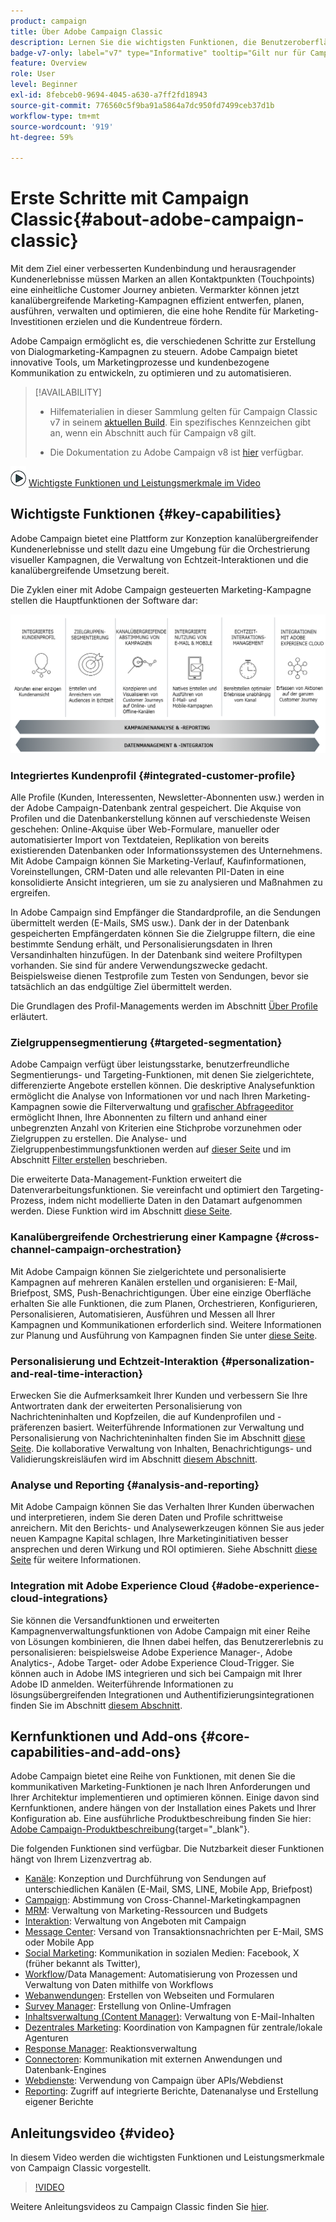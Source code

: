 ```yaml
---
product: campaign
title: Über Adobe Campaign Classic
description: Lernen Sie die wichtigsten Funktionen, die Benutzeroberfläche und die globalen Richtlinien kennen
badge-v7-only: label="v7" type="Informative" tooltip="Gilt nur für Campaign Classic v7"
feature: Overview
role: User
level: Beginner
exl-id: 8febceb0-9694-4045-a630-a7ff2fd18943
source-git-commit: 776560c5f9ba91a5864a7dc950fd7499ceb37d1b
workflow-type: tm+mt
source-wordcount: '919'
ht-degree: 59%

---
```


# Erste Schritte mit Campaign Classic{#about-adobe-campaign-classic}

Mit dem Ziel einer verbesserten Kundenbindung und herausragender Kundenerlebnisse müssen Marken an allen Kontaktpunkten (Touchpoints) eine einheitliche Customer Journey anbieten. Vermarkter können jetzt kanalübergreifende Marketing-Kampagnen effizient entwerfen, planen, ausführen, verwalten und optimieren, die eine hohe Rendite für Marketing-Investitionen erzielen und die Kundentreue fördern.

Adobe Campaign ermöglicht es, die verschiedenen Schritte zur Erstellung von Dialogmarketing-Kampagnen zu steuern. Adobe Campaign bietet innovative Tools, um Marketingprozesse und kundenbezogene Kommunikation zu entwickeln, zu optimieren und zu automatisieren.

>[!AVAILABILITY]
>
>* Hilfematerialien in dieser Sammlung gelten für Campaign Classic v7 in seinem [aktuellen Build](../../rn/using/latest-release.md). Ein spezifisches Kennzeichen gibt an, wenn ein Abschnitt auch für Campaign v8 gilt.
>
>* Die Dokumentation zu Adobe Campaign v8 ist [hier](https://experienceleague.adobe.com/docs/campaign/campaign-v8/campaign-home.html?lang=de) verfügbar.

![](assets/do-not-localize/how-to-video.png) [Wichtigste Funktionen und Leistungsmerkmale im Video](#video)

## Wichtigste Funktionen {#key-capabilities}

Adobe Campaign bietet eine Plattform zur Konzeption kanalübergreifender Kundenerlebnisse und stellt dazu eine Umgebung für die Orchestrierung visueller Kampagnen, die Verwaltung von Echtzeit-Interaktionen und die kanalübergreifende Umsetzung bereit.

Die Zyklen einer mit Adobe Campaign gesteuerten Marketing-Kampagne stellen die Hauptfunktionen der Software dar:

![](assets/d_ncs_user_emarketing.png)

### Integriertes Kundenprofil {#integrated-customer-profile}

Alle Profile (Kunden, Interessenten, Newsletter-Abonnenten usw.) werden in der Adobe Campaign-Datenbank zentral gespeichert. Die Akquise von Profilen und die Datenbankerstellung können auf verschiedenste Weisen geschehen: Online-Akquise über Web-Formulare, manueller oder automatisierter Import von Textdateien, Replikation von bereits existierenden Datenbanken oder Informationssystemen des Unternehmens. Mit Adobe Campaign können Sie Marketing-Verlauf, Kaufinformationen, Voreinstellungen, CRM-Daten und alle relevanten PII-Daten in eine konsolidierte Ansicht integrieren, um sie zu analysieren und Maßnahmen zu ergreifen.

In Adobe Campaign sind Empfänger die Standardprofile, an die Sendungen übermittelt werden (E-Mails, SMS usw.). Dank der in der Datenbank gespeicherten Empfängerdaten können Sie die Zielgruppe filtern, die eine bestimmte Sendung erhält, und Personalisierungsdaten in Ihren Versandinhalten hinzufügen. In der Datenbank sind weitere Profiltypen vorhanden. Sie sind für andere Verwendungszwecke gedacht. Beispielsweise dienen Testprofile zum Testen von Sendungen, bevor sie tatsächlich an das endgültige Ziel übermittelt werden.

Die Grundlagen des Profil-Managements werden im Abschnitt [Über Profile](../../platform/using/about-profiles.md) erläutert.

### Zielgruppensegmentierung {#targeted-segmentation}

Adobe Campaign verfügt über leistungsstarke, benutzerfreundliche Segmentierungs- und Targeting-Funktionen, mit denen Sie zielgerichtete, differenzierte Angebote erstellen können. Die deskriptive Analysefunktion ermöglicht die Analyse von Informationen vor und nach Ihren Marketing-Kampagnen sowie die Filterverwaltung und [grafischer Abfrageeditor](../../platform/using/about-queries-in-campaign.md) ermöglicht Ihnen, Ihre Abonnenten zu filtern und anhand einer unbegrenzten Anzahl von Kriterien eine Stichprobe vorzunehmen oder Zielgruppen zu erstellen. Die Analyse- und Zielgruppenbestimmungsfunktionen werden auf [dieser Seite](../../reporting/using/about-descriptive-analysis.md) und im Abschnitt [Filter erstellen](../../platform/using/creating-filters.md) beschrieben.

Die erweiterte Data-Management-Funktion erweitert die Datenverarbeitungsfunktionen. Sie vereinfacht und optimiert den Targeting-Prozess, indem nicht modellierte Daten in den Datamart aufgenommen werden. Diese Funktion wird im Abschnitt [diese Seite](../../workflow/using/targeting-data.md#data-management).

### Kanalübergreifende Orchestrierung einer Kampagne {#cross-channel-campaign-orchestration}

Mit Adobe Campaign können Sie zielgerichtete und personalisierte Kampagnen auf mehreren Kanälen erstellen und organisieren: E-Mail, Briefpost, SMS, Push-Benachrichtigungen. Über eine einzige Oberfläche erhalten Sie alle Funktionen, die zum Planen, Orchestrieren, Konfigurieren, Personalisieren, Automatisieren, Ausführen und Messen all Ihrer Kampagnen und Kommunikationen erforderlich sind. Weitere Informationen zur Planung und Ausführung von Kampagnen finden Sie unter [diese Seite](../../campaign/using/setting-up-marketing-campaigns.md).

### Personalisierung und Echtzeit-Interaktion {#personalization-and-real-time-interaction}

Erwecken Sie die Aufmerksamkeit Ihrer Kunden und verbessern Sie Ihre Antwortraten dank der erweiterten Personalisierung von Nachrichteninhalten und Kopfzeilen, die auf Kundenprofilen und -präferenzen basiert. Weiterführende Informationen zur Verwaltung und Personalisierung von Nachrichteninhalten finden Sie im Abschnitt [diese Seite](../../delivery/using/about-personalization.md). Die kollaborative Verwaltung von Inhalten, Benachrichtigungs- und Validierungskreisläufen wird im Abschnitt [diesem Abschnitt](../../mrm/using/about-marketing-resource-management.md).

### Analyse und Reporting {#analysis-and-reporting}

Mit Adobe Campaign können Sie das Verhalten Ihrer Kunden überwachen und interpretieren, indem Sie deren Daten und Profile schrittweise anreichern. Mit den Berichts- und Analysewerkzeugen können Sie aus jeder neuen Kampagne Kapital schlagen, Ihre Marketinginitiativen besser ansprechen und deren Wirkung und ROI optimieren. Siehe Abschnitt [diese Seite](../../reporting/using/delivery-reports.md) für weitere Informationen.

### Integration mit Adobe Experience Cloud {#adobe-experience-cloud-integrations}

Sie können die Versandfunktionen und erweiterten Kampagnenverwaltungsfunktionen von Adobe Campaign mit einer Reihe von Lösungen kombinieren, die Ihnen dabei helfen, das Benutzererlebnis zu personalisieren: beispielsweise Adobe Experience Manager-, Adobe Analytics-, Adobe Target- oder Adobe Experience Cloud-Trigger. Sie können auch in Adobe IMS integrieren und sich bei Campaign mit Ihrer Adobe ID anmelden. Weiterführende Informationen zu lösungsübergreifenden Integrationen und Authentifizierungsintegrationen finden Sie im Abschnitt [diesem Abschnitt](../../integrations/using/about-adobe-id.md).

## Kernfunktionen und Add-ons {#core-capabilities-and-add-ons}

Adobe Campaign bietet eine Reihe von Funktionen, mit denen Sie die kommunikativen Marketing-Funktionen je nach Ihren Anforderungen und Ihrer Architektur implementieren und optimieren können. Einige davon sind Kernfunktionen, andere hängen von der Installation eines Pakets und Ihrer Konfiguration ab. Eine ausführliche Produktbeschreibung finden Sie hier: [Adobe Campaign-Produktbeschreibung](https://helpx.adobe.com/de/legal/product-descriptions/adobe-campaign-managed-cloud-services.html){target="_blank"}.

Die folgenden Funktionen sind verfügbar. Die Nutzbarkeit dieser Funktionen hängt von Ihrem Lizenzvertrag ab.

* [Kanäle](../../delivery/using/steps-about-delivery-creation-steps.md): Konzeption und Durchführung von Sendungen auf unterschiedlichen Kanälen (E-Mail, SMS, LINE, Mobile App, Briefpost)
* [Campaign](../../campaign/using/designing-marketing-campaigns.md): Abstimmung von Cross-Channel-Marketingkampagnen
* [MRM](../../mrm/using/about-marketing-resource-management.md): Verwaltung von Marketing-Ressourcen und Budgets
* [Interaktion](../../interaction/using/interaction-and-offer-management.md): Verwaltung von Angeboten mit Campaign
* [Message Center](../../message-center/using/about-transactional-messaging.md): Versand von Transaktionsnachrichten per E-Mail, SMS oder Mobile App
* [Social Marketing](../../social/using/about-social-marketing.md): Kommunikation in sozialen Medien: Facebook, X (früher bekannt als Twitter),
* [Workflow](../../workflow/using/about-workflows.md)/Data Management: Automatisierung von Prozessen und Verwaltung von Daten mithilfe von Workflows
* [Webanwendungen](../../web/using/about-web-applications.md): Erstellen von Webseiten und Formularen
* [Survey Manager](../../surveys/using/about-surveys.md): Erstellung von Online-Umfragen
* [Inhaltsverwaltung (Content Manager)](../../delivery/using/about-content-management.md): Verwaltung von E-Mail-Inhalten
* [Dezentrales Marketing](../../distributed/using/about-distributed-marketing.md): Koordination von Kampagnen für zentrale/lokale Agenturen
* [Response Manager](../../response/using/about-response-manager.md): Reaktionsverwaltung
* [Connectoren](../../platform/using/about-connectors.md): Kommunikation mit externen Anwendungen und Datenbank-Engines
* [Webdienste](../../configuration/using/about-web-services.md): Verwendung von Campaign über APIs/Webdienst
* [Reporting](../../reporting/using/about-adobe-campaign-reporting-tools.md): Zugriff auf integrierte Berichte, Datenanalyse und Erstellung eigener Berichte

## Anleitungsvideo {#video}

In diesem Video werden die wichtigsten Funktionen und Leistungsmerkmale von Campaign Classic vorgestellt.

>[!VIDEO](https://video.tv.adobe.com/v/35129?quality=12)

Weitere Anleitungsvideos zu Campaign Classic finden Sie [hier](https://experienceleague.adobe.com/docs/campaign-classic-learn/tutorials/overview.html?lang=de).
